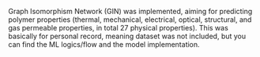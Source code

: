 Graph Isomorphism Network (GIN) was implemented, aiming for predicting polymer properties (thermal, mechanical, electrical, optical, structural, and gas permeable properties, in total 27 physical properties). This was basically for personal record, meaning dataset was not included, but you can find the ML logics/flow and the model implementation. 
